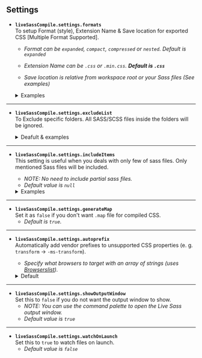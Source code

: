 ## Settings

* **`liveSassCompile.settings.formats`**  
To setup Format (style), Extension Name & Save location for exported CSS [Multiple Format Supported].

    * *Format can be _`expanded`_, _`compact`_, _`compressed`_ or _`nested`_. Default is  _`expanded`_*

    * *Extension Name can be `.css` or `.min.css`. **Default is `.css`***
     
    * *Save location is relative from workspace root or your Sass files (See examples)*

    <details>
    <summary>Examples</summary>
    <div>
  
    ```js
        "liveSassCompile.settings.formats":[
            // This is Default.
            {
                "format": "expanded",
                "extensionName": ".css",

                // null -> denotes the same path as the file it's formatting. Note: null not `null`
                "savePath": null
            },
            // You can add more
            {
                "format": "compressed",
                "extensionName": ".min.css",

                // / -> denotes relative to root
                "savePath": "/dist/css"
            },
            // More Complex
            {
                "format": "compressed",
                "extensionName": ".min.css",
                // ~ -> denotes relative to every sass file (Ref: 1)
                "savePath": "~/../css/"
            }
        ]
    ```
    (Ref: 1) Complex Scenario. *([Checkout the example](https://github.com/ritwickdey/vscode-live-sass-compiler/issues/26#issue-274641546))*
        
    </div>
    </details>

___

* **`liveSassCompile.settings.excludeList`**  
To Exclude specific folders. All SASS/SCSS files inside the folders will be ignored.

    <details><summary>Deafult & examples</summary><p>

    **Default**

    ```json
        "liveSassCompile.settings.excludeList": [ 
            "**/node_modules/**",
            ".vscode/**" 
        ]
    ```

    **Negative glob pattern**  
    Exclude all file except `file1.scss` & `file2.scss` from `path/subpath` directory, you can use the expression
    ```json
        "liveSassCompile.settings.excludeList": [
            "path/subpath/*[!(file1|file2)].scss"
        ]
    ```

    </p></details>

___

* **`liveSassCompile.settings.includeItems`**  
This setting is useful when you deals with only few of sass files. Only mentioned Sass files will be included. 

    *  *NOTE: No need to include partial sass files.*
    *  *Default value is `null`* 

    <details><summary>Examples</summary><p>

    **Example**
    ```json
        "liveSassCompile.settings.includeItems": [
            "path/subpath/a.scss",
            "path/subpath/b.scss",
        ]
    ``` 
    </p></details>

___

* **`liveSassCompile.settings.generateMap`**  
Set it as `false` if you don't want `.map` file for compiled CSS. 
    * _Default is `true`._

___

* **`liveSassCompile.settings.autoprefix`**  
Automatically add vendor prefixes to unsupported CSS properties (e. g. `transform` -> `-ms-transform`). 
    
    * _Specify what browsers to target with an array of strings (uses [Browserslist](https://github.com/browserslist/browserslist#query-composition))._ 

    <details>
    <summary>Default</summary>
    <p>

    **Default**
     ```json
       "liveSassCompile.settings.autoprefix": [
           "> 0.5%",
           "last 2 versions",
           "Firefox ESR",
           "not dead"
        ]
     ``` 
    </p></details>

___

* **`liveSassCompile.settings.showOutputWindow`**  
Set this to `false` if you do not want the output window to show.
    * *NOTE: You can use the command palette to open the Live Sass output window.*
    * *Default value is `true`*

___

* **`liveSassCompile.settings.watchOnLaunch`**  
Set this to `true` to watch files on launch.
    * *Default value is `false`*